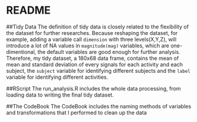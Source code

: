 # README
##Tidy Data
The definition of tidy data is closely related to the flexibility of the dataset for further researches. Because reshaping the dataset, for example, adding a variable call `dimension` with three levels(X,Y,Z), will introduce a lot of NA values in `magnitude(mag)` variables, which are one-dimentional, the default variables are good enough for further analysis. Therefore, my tidy dataset, a 180x68 data frame, contains the mean of mean and standard deviation of every signals for each activity and each subject, the `subject` variable for identifying different subjects and the `label` variable for identifying different activities.

##RScript
The run_analysis.R includes the whole data processing, from loading data to writing the final tidy dataset.

##The CodeBook
The CodeBook includes the naming methods of variables and transformations that I performed to clean up the data 

